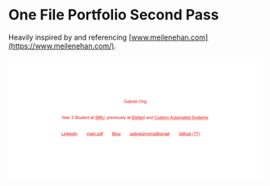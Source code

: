 # One File Portfolio Second Pass

Heavily inspired by and referencing [www.meilenehan.com](https://www.meilenehan.com/).

![](./balls.png)